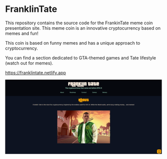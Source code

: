 # FranklinTate

This repository contains the source code for the FrankinTate meme coin presentation site. This meme coin is an innovative cryptocurrency based on memes and fun!

This coin is based on funny memes and has a unique approach to cryptocurrency.

You can find a section dedicated to GTA-themed games and Tate lifestyle (watch out for memes).

https://franklintate.netlify.app

[![image](src/assets/img/Franklin_Tate_Home_Page.png)](https://franklintate.netlify.app)
